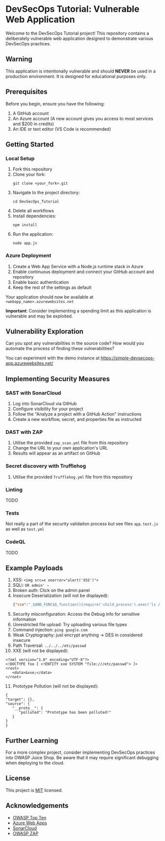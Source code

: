 # DevSecOps Tutorial: Vulnerable Web Application

Welcome to the DevSecOps Tutorial project! This repository contains a deliberately vulnerable web application designed to demonstrate various DevSecOps practices.

## Warning

This application is intentionally vulnerable and should **NEVER** be used in a production environment. It is designed for educational purposes only.

## Prerequisites

Before you begin, ensure you have the following:

1. A GitHub account
2. An Azure account (A new account gives you access to most services and $200 in credits)
3. An IDE or text editor (VS Code is recommended)

## Getting Started

### Local Setup

1. Fork this repository
2. Clone your fork:
   ```
   git clone <your_fork>.git
   ```
3. Navigate to the project directory:
   ```
   cd DevSecOps_Tutorial
   ```
4. Delete all workflows
5. Install dependencies:
   ```
   npm install
   ```
6. Run the application:
   ```
   node app.js
   ```

### Azure Deployment

1. Create a Web App Service with a Node.js runtime stack in Azure
2. Enable continuous deployment and connect your GitHub account and repository
3. Enable basic authentication
4. Keep the rest of the settings as default

Your application should now be available at `<webapp_name>.azurewebsites.net`

**Important**: Consider implementing a spending limit as this application is vulnerable and may be exploited.

## Vulnerability Exploration

Can you spot any vulnerabilities in the source code? How would you automate the process of finding these vulnerabilities?

You can experiment with the demo instance at https://simple-devsecops-app.azurewebsites.net/

## Implementing Security Measures

### SAST with SonarCloud

1. Log into SonarCloud via GitHub
2. Configure visibility for your project
3. Follow the "Analyze a project with a GitHub Action" instructions
4. Create a new workflow, secret, and properties file as instructed

### DAST with ZAP

1. Utilise the provided `zap_scan.yml` file from this repository
2. Change the URL to your own application's URL
3. Results will appear as an artifact on GitHub

### Secret discovery with Trufflehog

1. Utilise the provided `Trufflehog.yml` file from this repository

### Linting

TODO

### Tests

Not really a part of the security validaiton process but see files `app.test.js` as well as `test.yml`

### CodeQL

TODO

## Example Payloads

1. XSS: `<img src=x onerror="alert('XSS')">`
2. SQLi: `OR admin' –`
3. Broken auth: Click on the admin panel
4. Insecure Deserialization (will not be displayed): 
   ```json
   {"rce":"_$$ND_FUNC$$_function(){require('child_process').exec('ls /', function(error, stdout, stderr) { console.log(stdout) });}()"}
   ```
5. Security misconfiguration: Access the Debug info for sensitive information
6. Unrestricted file upload: Try uploading various file types
7. Command injection: `ping google.com`
8. Weak Cryptography: just encrypt anything -> DES in considered insecure
9. Path Traversal: `../../../etc/passwd`
10. XXE (will not be displayed):
   ```
   <?xml version="1.0" encoding="UTF-8"?>
   <!DOCTYPE foo [ <!ENTITY xxe SYSTEM "file:///etc/passwd"> ]>
   <root>
      <data>&xxe;</data>
   </root>
   ```
11. Prototype Pollution (will not be displayed):
   ```
   {
   "target": {},
   "source": {
      "__proto__": {
         "polluted": "Prototype has been polluted!"
      }
   }
   }
   ```

## Further Learning

For a more complex project, consider implementing DevSecOps practices into OWASP Juice Shop. Be aware that it may require significant debugging when deploying to the cloud.


## License

This project is [MIT](https://choosealicense.com/licenses/mit/) licensed.

## Acknowledgements

- [OWASP Top Ten](https://owasp.org/www-project-top-ten/)
- [Azure Web Apps](https://azure.microsoft.com/en-us/services/app-service/web/)
- [SonarCloud](https://sonarcloud.io/)
- [OWASP ZAP](https://www.zaproxy.org/)
